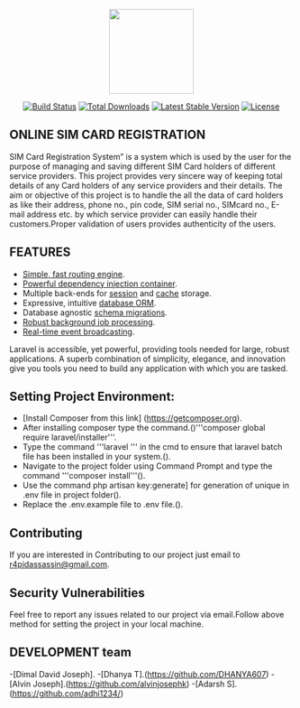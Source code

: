 <p align="center"><a href="https://laravel.com" target="_blank"><img width="150"src="https://laravel.com/laravel.png"></a></p>

<p align="center">
<a href="https://travis-ci.org/laravel/framework"><img src="https://travis-ci.org/laravel/framework.svg" alt="Build Status"></a>
<a href="https://packagist.org/packages/laravel/framework"><img src="https://poser.pugx.org/laravel/framework/d/total.svg" alt="Total Downloads"></a>
<a href="https://packagist.org/packages/laravel/framework"><img src="https://poser.pugx.org/laravel/framework/v/stable.svg" alt="Latest Stable Version"></a>
<a href="https://packagist.org/packages/laravel/framework"><img src="https://poser.pugx.org/laravel/framework/license.svg" alt="License"></a>
</p>

## ONLINE SIM CARD REGISTRATION

SIM Card Registration System” is a system which is used by the user for the purpose of managing and saving different SIM Card holders of different service providers. This project provides very sincere way of keeping total details of any Card holders of any service providers and their details. The aim or objective of this project is to handle the all the data of card holders as like their address, phone no., pin code, SIM serial no., SIMcard no., E-mail address etc. by which service provider can easily handle their customers.Proper validation of users provides authenticity of the users.

## FEATURES
- [Simple, fast routing engine](https://laravel.com/docs/routing).
- [Powerful dependency injection container](https://laravel.com/docs/container).
- Multiple back-ends for [session](https://laravel.com/docs/session) and [cache](https://laravel.com/docs/cache) storage.
- Expressive, intuitive [database ORM](https://laravel.com/docs/eloquent).
- Database agnostic [schema migrations](https://laravel.com/docs/migrations).
- [Robust background job processing](https://laravel.com/docs/queues).
- [Real-time event broadcasting](https://laravel.com/docs/broadcasting).

Laravel is accessible, yet powerful, providing tools needed for large, robust applications. A superb combination of simplicity, elegance, and innovation give you tools you need to build any application with which you are tasked.

## Setting Project Environment:
- [Install Composer from this link] (https://getcomposer.org).
- After installing composer type the command.()'''composer global require laravel/installer'''.
- Type the command '''laravel ''' in the cmd to ensure that laravel batch file has been installed in your system.().
- Navigate to the project folder using Command Prompt and type the command '''composer install'''().
- Use the command php artisan key:generate] for generation of unique in .env file in project folder().
- Replace the .env.example file to .env file.().


## Contributing

If you are interested in Contributing to our project just email to r4pidassassin@gmail.com.

## Security Vulnerabilities

Feel free to report any issues related to our project via email.Follow above method for setting the project in your local machine.

## DEVELOPMENT team

-[Dimal David Joseph].
-[Dhanya T].(https://github.com/DHANYA607)
-[Alvin Joseph].(https://github.com/alvinjosephk)
-[Adarsh S].(https://github.com/adhi1234/)
